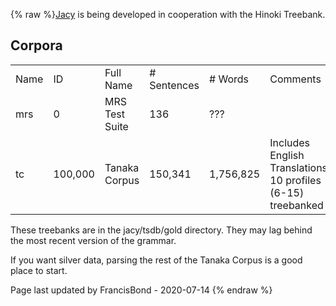{% raw %}[Jacy](../JacyTop) is being developed in cooperation with the Hinoki
Treebank.

## Corpora

|      |         |                |              |           |                                                              |
|------|---------|----------------|--------------|-----------|--------------------------------------------------------------|
| Name | ID      | Full Name      | \# Sentences | \# Words  | Comments                                                     |
| mrs  | 0       | MRS Test Suite | 136          | ???       |                                                              |
| tc   | 100,000 | Tanaka Corpus  | 150,341      | 1,756,825 | Includes English Translations, 10 profiles (6-15) treebanked |

These treebanks are in the jacy/tsdb/gold directory. They may lag behind
the most recent version of the grammar.

If you want silver data, parsing the rest of the Tanaka Corpus is a good
place to start.

Page last updated by FrancisBond - 2020-07-14
{% endraw %}